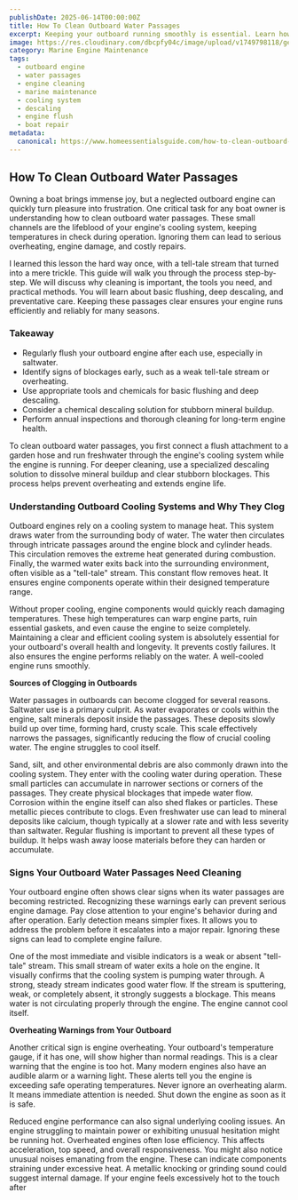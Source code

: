 ```yaml
---
publishDate: 2025-06-14T00:00:00Z
title: How To Clean Outboard Water Passages
excerpt: Keeping your outboard running smoothly is essential. Learn how to clean outboard water passages, prevent overheating, and extend engine life.
image: https://res.cloudinary.com/dbcpfy04c/image/upload/v1749798118/generated_image_1749798118_rresul.webp
category: Marine Engine Maintenance
tags:
  - outboard engine
  - water passages
  - engine cleaning
  - marine maintenance
  - cooling system
  - descaling
  - engine flush
  - boat repair
metadata:
  canonical: https://www.homeessentialsguide.com/how-to-clean-outboard-water-passages
---
```


## How To Clean Outboard Water Passages

Owning a boat brings immense joy, but a neglected outboard engine can quickly turn pleasure into frustration. One critical task for any boat owner is understanding how to clean outboard water passages. These small channels are the lifeblood of your engine's cooling system, keeping temperatures in check during operation. Ignoring them can lead to serious overheating, engine damage, and costly repairs.

I learned this lesson the hard way once, with a tell-tale stream that turned into a mere trickle. This guide will walk you through the process step-by-step. We will discuss why cleaning is important, the tools you need, and practical methods. You will learn about basic flushing, deep descaling, and preventative care. Keeping these passages clear ensures your engine runs efficiently and reliably for many seasons.

### Takeaway

*   Regularly flush your outboard engine after each use, especially in saltwater.
*   Identify signs of blockages early, such as a weak tell-tale stream or overheating.
*   Use appropriate tools and chemicals for basic flushing and deep descaling.
*   Consider a chemical descaling solution for stubborn mineral buildup.
*   Perform annual inspections and thorough cleaning for long-term engine health.

To clean outboard water passages, you first connect a flush attachment to a garden hose and run freshwater through the engine's cooling system while the engine is running. For deeper cleaning, use a specialized descaling solution to dissolve mineral buildup and clear stubborn blockages. This process helps prevent overheating and extends engine life.

### Understanding Outboard Cooling Systems and Why They Clog

Outboard engines rely on a cooling system to manage heat. This system draws water from the surrounding body of water. The water then circulates through intricate passages around the engine block and cylinder heads. This circulation removes the extreme heat generated during combustion. Finally, the warmed water exits back into the surrounding environment, often visible as a "tell-tale" stream. This constant flow removes heat. It ensures engine components operate within their designed temperature range.

Without proper cooling, engine components would quickly reach damaging temperatures. These high temperatures can warp engine parts, ruin essential gaskets, and even cause the engine to seize completely. Maintaining a clear and efficient cooling system is absolutely essential for your outboard's overall health and longevity. It prevents costly failures. It also ensures the engine performs reliably on the water. A well-cooled engine runs smoothly.

**Sources of Clogging in Outboards**

Water passages in outboards can become clogged for several reasons. Saltwater use is a primary culprit. As water evaporates or cools within the engine, salt minerals deposit inside the passages. These deposits slowly build up over time, forming hard, crusty scale. This scale effectively narrows the passages, significantly reducing the flow of crucial cooling water. The engine struggles to cool itself.

Sand, silt, and other environmental debris are also commonly drawn into the cooling system. They enter with the cooling water during operation. These small particles can accumulate in narrower sections or corners of the passages. They create physical blockages that impede water flow. Corrosion within the engine itself can also shed flakes or particles. These metallic pieces contribute to clogs. Even freshwater use can lead to mineral deposits like calcium, though typically at a slower rate and with less severity than saltwater. Regular flushing is important to prevent all these types of buildup. It helps wash away loose materials before they can harden or accumulate.

### Signs Your Outboard Water Passages Need Cleaning

Your outboard engine often shows clear signs when its water passages are becoming restricted. Recognizing these warnings early can prevent serious engine damage. Pay close attention to your engine's behavior during and after operation. Early detection means simpler fixes. It allows you to address the problem before it escalates into a major repair. Ignoring these signs can lead to complete engine failure.

One of the most immediate and visible indicators is a weak or absent "tell-tale" stream. This small stream of water exits a hole on the engine. It visually confirms that the cooling system is pumping water through. A strong, steady stream indicates good water flow. If the stream is sputtering, weak, or completely absent, it strongly suggests a blockage. This means water is not circulating properly through the engine. The engine cannot cool itself.

**Overheating Warnings from Your Outboard**

Another critical sign is engine overheating. Your outboard's temperature gauge, if it has one, will show higher than normal readings. This is a clear warning that the engine is too hot. Many modern engines also have an audible alarm or a warning light. These alerts tell you the engine is exceeding safe operating temperatures. Never ignore an overheating alarm. It means immediate attention is needed. Shut down the engine as soon as it is safe.

Reduced engine performance can also signal underlying cooling issues. An engine struggling to maintain power or exhibiting unusual hesitation might be running hot. Overheated engines often lose efficiency. This affects acceleration, top speed, and overall responsiveness. You might also notice unusual noises emanating from the engine. These can indicate components straining under excessive heat. A metallic knocking or grinding sound could suggest internal damage. If your engine feels excessively hot to the touch after